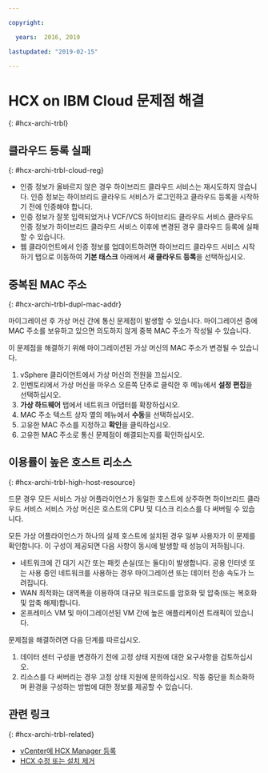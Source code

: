 ```yaml
---

copyright:

  years:  2016, 2019

lastupdated: "2019-02-15"

---
```

# HCX on IBM Cloud 문제점 해결
{: #hcx-archi-trbl}

## 클라우드 등록 실패
{: #hcx-archi-trbl-cloud-reg}

* 인증 정보가 올바르지 않은 경우 하이브리드 클라우드 서비스는 재시도하지 않습니다. 인증 정보는 하이브리드 클라우드 서비스가 로그인하고 클라우드 등록을 시작하기 전에 인증해야 합니다.
* 인증 정보가 잘못 입력되었거나 VCF/VCS 하이브리드 클라우드 서비스 클라우드 인증 정보가 하이브리드 클라우드 서비스 이후에 변경된 경우 클라우드 등록에 실패할 수 있습니다.
* 웹 클라이언트에서 인증 정보를 업데이트하려면 하이브리드 클라우드 서비스 시작하기 탭으로 이동하여 **기본 태스크** 아래에서 **새 클라우드 등록**을 선택하십시오.

## 중복된 MAC 주소
{: #hcx-archi-trbl-dupl-mac-addr}

마이그레이션 후 가상 머신 간에 통신 문제점이 발생할 수 있습니다. 마이그레이션 중에 MAC 주소를 보유하고 있으면 의도하지 않게 중복 MAC 주소가 작성될 수 있습니다.

이 문제점을 해결하기 위해 마이그레이션된 가상 머신의 MAC 주소가 변경될 수 있습니다.

1. vSphere 클라이언트에서 가상 머신의 전원을 끄십시오.
2. 인벤토리에서 가상 머신을 마우스 오른쪽 단추로 클릭한 후 메뉴에서 **설정 편집**을 선택하십시오.
3. **가상 하드웨어** 탭에서 네트워크 어댑터를 확장하십시오.
4. MAC 주소 텍스트 상자 옆의 메뉴에서 **수동**을 선택하십시오.
5. 고유한 MAC 주소를 지정하고 **확인**을 클릭하십시오.
6. 고유한 MAC 주소로 통신 문제점이 해결되는지를 확인하십시오.

## 이용률이 높은 호스트 리소스
{: #hcx-archi-trbl-high-host-resource}

드문 경우 모든 서비스 가상 어플라이언스가 동일한 호스트에 상주하면 하이브리드 클라우드 서비스 서비스 가상 머신은 호스트의 CPU 및 디스크 리소스를 다 써버릴 수 있습니다.

모든 가상 어플라이언스가 하나의 실제 호스트에 설치된 경우 일부 사용자가 이 문제를 확인합니다. 이 구성이 제공되면 다음 사항이 동시에 발생할 때 성능이 저하됩니다.
* 네트워크에 긴 대기 시간 또는 패킷 손실(또는 둘다)이 발생합니다. 공용 인터넷 또는 사용 중인 네트워크를 사용하는 경우 마이그레이션 또는 데이터 전송 속도가 느려집니다.
* WAN 최적화는 대역폭을 이용하여 대규모 워크로드를 암호화 및 압축(또는 복호화 및 압축 해제)합니다.
* 온프레미스 VM 및 마이그레이션된 VM 간에 높은 애플리케이션 트래픽이 있습니다.

문제점을 해결하려면 다음 단계를 따르십시오.

1. 데이터 센터 구성을 변경하기 전에 고정 상태 지원에 대한 요구사항을 검토하십시오.
2. 리소스를 다 써버리는 경우 고정 상태 지원에 문의하십시오. 작동 중단을 최소화하며 환경을 구성하는 방법에 대한 정보를 제공할 수 있습니다.

## 관련 링크
{: #hcx-archi-trbl-related}

* [vCenter에 HCX Manager 등록](/docs/services/vmwaresolutions/archiref/hcx-archi?topic=vmware-solutions-hcx-archi-reg-vcenter)
* [HCX 수정 또는 설치 제거](/docs/services/vmwaresolutions/archiref/hcx-archi?topic=vmware-solutions-hcx-archi-mod-uninstall)
